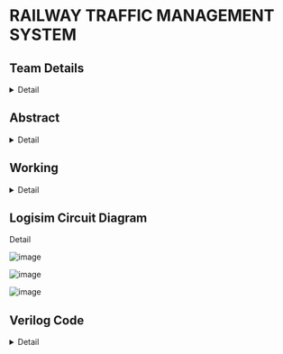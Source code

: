 # RAILWAY TRAFFIC MANAGEMENT SYSTEM


## Team Details
<details>
  <summary>Detail</summary>

  > Semester: 3rd Sem B. Tech. CSE

  > Section: S1

  > Member-1: 221CS126, HARSH GUPTA, guptaharshhemant.221cs126@nitk.edu.in, 7046330080

  > member-2: 221CS143, RAHUL BHIMAKARI, rahulbhimakari.221cs143@nitkedu.in, 9483849803

  > Member-3: 221CS163, VIKRANT KUMAR, vikrantkumar.221cs163@nitk.edu.in, 7982506508
</details>

<!-- Second Section -->
## Abstract
<details>
  <summary>Detail</summary>
  
  > A railway traffic controller system takes care of assigning railway platforms for incoming 
and departing trains in a railway station. In this project we plan to automate the task of 
assigning railway platforms to trains depending on their direction of commute and 
availability of platforms. The loco-pilot inputs the direction of travel, the system calculates 
the suitable railway platform (out of four available) and informs the loco-pilot which 
platform to park, or wait until the platforms are available
</details>


<!-- Third Section -->
## Working
<details>
  <summary>Detail</summary>

  > Explain the working of your model with the help of a functional table (compulsory) followed by the flowchart.
> Input and Output Description:
The input will be a 2-bit integer out of which 1bits represent the
type of the incoming train and the remaining bits represents the direction of incoming train .
Passenger train can come and park. The system will store the information regarding the 
previous train which has come to the station and updates the track availability for the next 
coming train. We are considering two types of trains, that is : passenger train or goods 
train and there are limitations on which passenger train can park that is passenger train
can park only on 1st and 4th platform.
The output will be a 5-bit integer value which tells the loco-pilot to either park the train or 
halt it which is considered an invalid case. If the parking signal is given to the pilot, the 
four bits would represent situation of railway track after train has parked if at all train is 
parked. If the halt signal or the invalid signal is given, after the waiting time, input is
requested again.

The motivation behind a railway traffic management system project include:
Safety Enhancement: Improving the safety of railway operations by implementing advanced control
andmonitoring systems to prevent accidents and incidents.

Efficiency and Reliability: Enhancing the efficiency of railway services by reducing delays, optimizing
schedules, and ensuring reliable transportation for passengers and cargo

</details>

<!-- Fourth Section -->
## Logisim Circuit Diagram
<summary>Detail</summary>

  ![image](https://github.com/rahulnb17/MiniProject/assets/122613909/28237cb8-c392-400b-a26f-55c145e13e21)
  
  ![image](https://github.com/rahulnb17/MiniProject/assets/122613909/2da14b88-a7a9-46bb-b186-859ae0d9a9c6)

![image](https://github.com/rahulnb17/MiniProject/assets/122613909/5a3608c7-a001-41d9-8e93-93491b8ffc0d)


</details>

<!-- Fifth Section -->
## Verilog Code
<details>
  <summary>Detail</summary>
  module project(T,A,B,C,D,E,F,G,H,V);
    
    input T,A,B,C,D;
    output E,F,G,H,V;
    assign E = (!T && !B && !C)||(!T && !A && D)||(!A && B && C)||(A && !B)||(A && !C)||(A && !D);
    assign F = (B && (!A || !C || !D))||(T && !B);

    assign G = (C && (!A || !B || !D))||(T && B && !C);
    assign H = (D && (!A || !B || !C))||(!T && (B^^C))||(!T && A && !B)||(A && B && C && !D);
    assign V = !A || !D || (T && (!B || !C));
endmodule

`include "project.v"

module tb;
    reg T,A,B,C,D;
    wire E,F,G,H,V;
    project P1 (T,A,B,C,D,E,F,G,H,V);

    initial begin
        $dumpfile("projecttb.vcd");
        $dumpvars(0,tb);
    end
    initial begin
	$display("T|A B C D | E F G H|V");
        $monitor("%b|%b %b %b %b | %b %b %b %b|%b",T,A,B,C,D,E,F,G,H,V);
	T=1'b1;
	A=1'b1;
	B=1'b0;
        C=1'b1;
	D=1'b1;
    end 


  > Neatly update the Verilog code in code style only.
</details>
